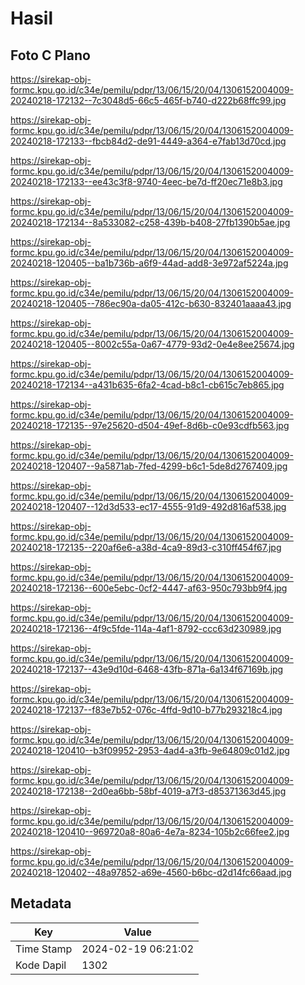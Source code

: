 # Hasil

## Foto C Plano

https://sirekap-obj-formc.kpu.go.id/c34e/pemilu/pdpr/13/06/15/20/04/1306152004009-20240218-172132--7c3048d5-66c5-465f-b740-d222b68ffc99.jpg

https://sirekap-obj-formc.kpu.go.id/c34e/pemilu/pdpr/13/06/15/20/04/1306152004009-20240218-172133--fbcb84d2-de91-4449-a364-e7fab13d70cd.jpg

https://sirekap-obj-formc.kpu.go.id/c34e/pemilu/pdpr/13/06/15/20/04/1306152004009-20240218-172133--ee43c3f8-9740-4eec-be7d-ff20ec71e8b3.jpg

https://sirekap-obj-formc.kpu.go.id/c34e/pemilu/pdpr/13/06/15/20/04/1306152004009-20240218-172134--8a533082-c258-439b-b408-27fb1390b5ae.jpg

https://sirekap-obj-formc.kpu.go.id/c34e/pemilu/pdpr/13/06/15/20/04/1306152004009-20240218-120405--ba1b736b-a6f9-44ad-add8-3e972af5224a.jpg

https://sirekap-obj-formc.kpu.go.id/c34e/pemilu/pdpr/13/06/15/20/04/1306152004009-20240218-120405--786ec90a-da05-412c-b630-832401aaaa43.jpg

https://sirekap-obj-formc.kpu.go.id/c34e/pemilu/pdpr/13/06/15/20/04/1306152004009-20240218-120405--8002c55a-0a67-4779-93d2-0e4e8ee25674.jpg

https://sirekap-obj-formc.kpu.go.id/c34e/pemilu/pdpr/13/06/15/20/04/1306152004009-20240218-172134--a431b635-6fa2-4cad-b8c1-cb615c7eb865.jpg

https://sirekap-obj-formc.kpu.go.id/c34e/pemilu/pdpr/13/06/15/20/04/1306152004009-20240218-172135--97e25620-d504-49ef-8d6b-c0e93cdfb563.jpg

https://sirekap-obj-formc.kpu.go.id/c34e/pemilu/pdpr/13/06/15/20/04/1306152004009-20240218-120407--9a5871ab-7fed-4299-b6c1-5de8d2767409.jpg

https://sirekap-obj-formc.kpu.go.id/c34e/pemilu/pdpr/13/06/15/20/04/1306152004009-20240218-120407--12d3d533-ec17-4555-91d9-492d816af538.jpg

https://sirekap-obj-formc.kpu.go.id/c34e/pemilu/pdpr/13/06/15/20/04/1306152004009-20240218-172135--220af6e6-a38d-4ca9-89d3-c310ff454f67.jpg

https://sirekap-obj-formc.kpu.go.id/c34e/pemilu/pdpr/13/06/15/20/04/1306152004009-20240218-172136--600e5ebc-0cf2-4447-af63-950c793bb9f4.jpg

https://sirekap-obj-formc.kpu.go.id/c34e/pemilu/pdpr/13/06/15/20/04/1306152004009-20240218-172136--4f9c5fde-114a-4af1-8792-ccc63d230989.jpg

https://sirekap-obj-formc.kpu.go.id/c34e/pemilu/pdpr/13/06/15/20/04/1306152004009-20240218-172137--43e9d10d-6468-43fb-871a-6a134f67169b.jpg

https://sirekap-obj-formc.kpu.go.id/c34e/pemilu/pdpr/13/06/15/20/04/1306152004009-20240218-172137--f83e7b52-076c-4ffd-9d10-b77b293218c4.jpg

https://sirekap-obj-formc.kpu.go.id/c34e/pemilu/pdpr/13/06/15/20/04/1306152004009-20240218-120410--b3f09952-2953-4ad4-a3fb-9e64809c01d2.jpg

https://sirekap-obj-formc.kpu.go.id/c34e/pemilu/pdpr/13/06/15/20/04/1306152004009-20240218-172138--2d0ea6bb-58bf-4019-a7f3-d85371363d45.jpg

https://sirekap-obj-formc.kpu.go.id/c34e/pemilu/pdpr/13/06/15/20/04/1306152004009-20240218-120410--969720a8-80a6-4e7a-8234-105b2c66fee2.jpg

https://sirekap-obj-formc.kpu.go.id/c34e/pemilu/pdpr/13/06/15/20/04/1306152004009-20240218-120402--48a97852-a69e-4560-b6bc-d2d14fc66aad.jpg


## Metadata

| Key        | Value               |
| ---------- | ------------------- |
| Time Stamp | 2024-02-19 06:21:02 |
| Kode Dapil | 1302                |



